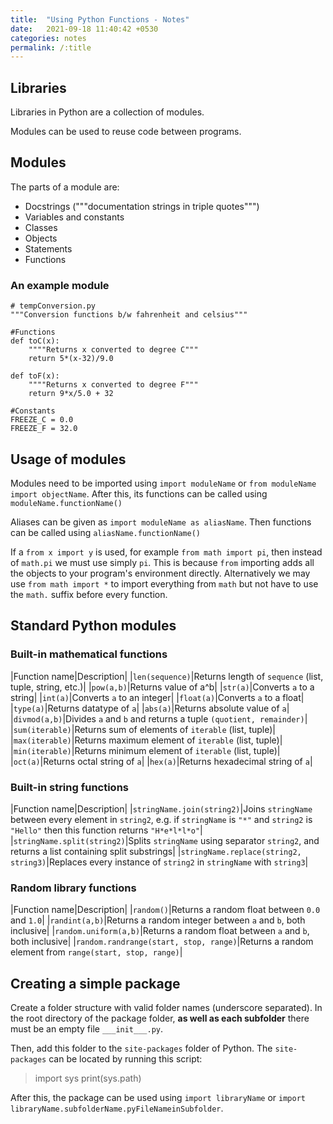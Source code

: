 ```yaml
---
title:  "Using Python Functions - Notes"
date:   2021-09-18 11:40:42 +0530
categories: notes
permalink: /:title
---
```


## Libraries

Libraries in Python are a collection of modules.

Modules can be used to reuse code between programs.

## Modules

The parts of a module are:

- Docstrings ("""documentation strings in triple quotes""")
- Variables and constants
- Classes
- Objects
- Statements
- Functions

### An example module

```
# tempConversion.py
"""Conversion functions b/w fahrenheit and celsius"""

#Functions
def toC(x):
    """"Returns x converted to degree C"""
    return 5*(x-32)/9.0

def toF(x):
    """"Returns x converted to degree F"""
    return 9*x/5.0 + 32

#Constants
FREEZE_C = 0.0
FREEZE_F = 32.0
```

## Usage of modules

Modules need to be imported using `import moduleName` or `from moduleName import objectName`. After this, its functions can be called using `moduleName.functionName()`

Aliases can be given as `import moduleName as aliasName`. Then functions can be called using `aliasName.functionName()`

If a `from x import y` is used, for example `from math import pi`, then instead of `math.pi` we must use simply `pi`. This is because `from` importing adds all the objects to your program's environment directly. Alternatively we may use `from math import *` to import everything from `math` but not have to use the `math.` suffix before every function.

## Standard Python modules

### Built-in mathematical functions

|Function name|Description|
|`len(sequence)`|Returns length of `sequence` (list, tuple, string, etc.)|
|`pow(a,b)`|Returns value of a^b|
|`str(a)`|Converts `a` to a string|
|`int(a)`|Converts `a` to an integer|
|`float(a)`|Converts `a` to a float|
|`type(a)`|Returns datatype of `a`|
|`abs(a)`|Returns absolute value of `a`|
|`divmod(a,b)`|Divides `a` and `b` and returns a tuple `(quotient, remainder)`|
|`sum(iterable)`|Returns sum of elements of `iterable` (list, tuple)|
|`max(iterable)`|Returns maximum element of `iterable` (list, tuple)|
|`min(iterable)`|Returns minimum element of `iterable` (list, tuple)|
|`oct(a)`|Returns octal string of `a`|
|`hex(a)`|Returns hexadecimal string of `a`|

### Built-in string functions

|Function name|Description|
|`stringName.join(string2)`|Joins `stringName` between every element in `string2`, e.g. if `stringName` is `"*"` and `string2` is `"Hello"` then this function returns `"H*e*l*l*o"`|
|`stringName.split(string2)`|Splits `stringName` using separator `string2`, and returns a list containing split substrings|
|`stringName.replace(string2, string3)`|Replaces every instance of `string2` in `stringName` with `string3`|

### Random library functions

|Function name|Description|
|`random()`|Returns a random float between `0.0` and `1.0`|
|`randint(a,b)`|Returns a random integer between `a` and `b`, both inclusive|
|`random.uniform(a,b)`|Returns a random float between `a` and `b`, both inclusive|
|`random.randrange(start, stop, range)`|Returns a random element from `range(start, stop, range)`|

## Creating a simple package

Create a folder structure with valid folder names (underscore separated). In the root directory of the package folder, **as well as each subfolder** there must be an empty file `___init___.py`.

Then, add this folder to the `site-packages` folder of Python. The `site-packages` can be located by running this script:

> import sys
> print(sys.path)

After this, the package can be used using `import libraryName` or `import libraryName.subfolderName.pyFileNameinSubfolder`.